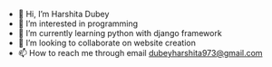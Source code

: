 - 👋 Hi, I’m Harshita Dubey
- 👀 I’m interested in programming
- 🌱 I’m currently learning python with django framework
- 💞️ I’m looking to collaborate on website creation
- 📫 How to reach me through email dubeyharshita973@gmail.com

<!---
harshita2209/harshita2209 is a ✨ special ✨ repository because its `README.md` (this file) appears on your GitHub profile.
You can click the Preview link to take a look at your changes.
--->
